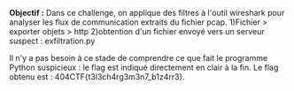 **Objectif :** Dans ce challenge, on applique des filtres à l'outil wireshark pour analyser les flux de communication extraits du fichier pcap. 
1)Fichier > exporter objets > http
2)obtention d'un fichier envoyé vers un serveur suspect : exfiltration.py

Il n'y a pas besoin à ce stade de comprendre ce que fait le programme Python suspicieux : le flag est indiqué directement en clair à la fin.
Le flag obtenu est : 404CTF{t3l3ch4rg3m3n7_b1z4rr3}.
